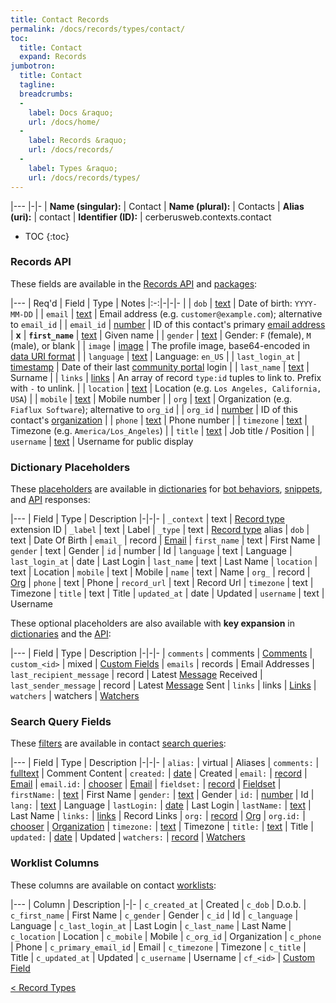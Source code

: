 ```yaml
---
title: Contact Records
permalink: /docs/records/types/contact/
toc:
  title: Contact
  expand: Records
jumbotron:
  title: Contact
  tagline: 
  breadcrumbs:
  -
    label: Docs &raquo;
    url: /docs/home/
  -
    label: Records &raquo;
    url: /docs/records/
  -
    label: Types &raquo;
    url: /docs/records/types/
---
```


|---
|-|-
| **Name (singular):** | Contact
| **Name (plural):** | Contacts
| **Alias (uri):** | contact
| **Identifier (ID):** | cerberusweb.contexts.contact

* TOC
{:toc}

### Records API

These fields are available in the [Records API](/docs/api/endpoints/records/) and [packages](/docs/packages/):

|---
| Req'd | Field | Type | Notes
|:-:|-|-|-
|   | `dob` | [text](/docs/records/fields/types/text/) | Date of birth: `YYYY-MM-DD` 
|   | `email` | [text](/docs/records/fields/types/text/) | Email address (e.g. `customer@example.com`); alternative to `email_id` 
|   | `email_id` | [number](/docs/records/fields/types/number/) | ID of this contact's primary [email address](/docs/records/types/address/) 
| **x** | **`first_name`** | [text](/docs/records/fields/types/text/) | Given name 
|   | `gender` | [text](/docs/records/fields/types/text/) | Gender: `F` (female), `M` (male), or blank 
|   | `image` | [image](/docs/records/fields/types/image/) | The profile image, base64-encoded in [data URI format](https://en.wikipedia.org/wiki/Data_URI_scheme) 
|   | `language` | [text](/docs/records/fields/types/text/) | Language: `en_US` 
|   | `last_login_at` | [timestamp](/docs/records/fields/types/timestamp/) | Date of their last [community portal](/docs/portals/) login 
|   | `last_name` | [text](/docs/records/fields/types/text/) | Surname 
|   | `links` | [links](/docs/records/fields/types/links/) | An array of record `type:id` tuples to link to. Prefix with `-` to unlink. 
|   | `location` | [text](/docs/records/fields/types/text/) | Location (e.g. `Los Angeles, California, USA`) 
|   | `mobile` | [text](/docs/records/fields/types/text/) | Mobile number 
|   | `org` | [text](/docs/records/fields/types/text/) | Organization (e.g. `Fiaflux Software`); alternative to `org_id` 
|   | `org_id` | [number](/docs/records/fields/types/number/) | ID of this contact's [organization](/docs/records/types/org/) 
|   | `phone` | [text](/docs/records/fields/types/text/) | Phone number 
|   | `timezone` | [text](/docs/records/fields/types/text/) | Timezone (e.g. `America/Los_Angeles`) 
|   | `title` | [text](/docs/records/fields/types/text/) | Job title / Position 
|   | `username` | [text](/docs/records/fields/types/text/) | Username for public display 

### Dictionary Placeholders

These [placeholders](/docs/bots/scripting/placeholders/) are available in [dictionaries](/docs/bots/behaviors/dictionaries/) for [bot behaviors](/docs/bots/behaviors/), [snippets](/docs/snippets/), and [API](/docs/api/) responses:

|---
| Field | Type | Description
|-|-|-
| `_context` | text | [Record type](/docs/records/types/) extension ID
| `_label` | text | Label
| `_type` | text | [Record type](/docs/records/types/) alias
| `dob` | text | Date Of Birth
| `email_` | record | [Email](/docs/records/types/address/)
| `first_name` | text | First Name
| `gender` | text | Gender
| `id` | number | Id
| `language` | text | Language
| `last_login_at` | date | Last Login
| `last_name` | text | Last Name
| `location` | text | Location
| `mobile` | text | Mobile
| `name` | text | Name
| `org_` | record | [Org](/docs/records/types/org/)
| `phone` | text | Phone
| `record_url` | text | Record Url
| `timezone` | text | Timezone
| `title` | text | Title
| `updated_at` | date | Updated
| `username` | text | Username

These optional placeholders are also available with **key expansion** in [dictionaries](/docs/bots/behaviors/dictionaries/key-expansion/) and the [API](/docs/api/responses/#expanding-keys-in-api-requests):

|---
| Field | Type | Description
|-|-|-
| `comments` | comments | [Comments](/docs/bots/behaviors/dictionaries/key-expansion/#comments)
| `custom_<id>` | mixed | [Custom Fields](/docs/bots/behaviors/dictionaries/key-expansion/#custom-fields)
| `emails` | records | Email Addresses
| `last_recipient_message` | record | Latest [Message](/docs/records/types/message/) Received
| `last_sender_message` | record | Latest [Message](/docs/records/types/message/) Sent
| `links` | links | [Links](/docs/bots/behaviors/dictionaries/key-expansion/#links)
| `watchers` | watchers | [Watchers](/docs/bots/behaviors/dictionaries/key-expansion/#watchers)
	
### Search Query Fields

These [filters](/docs/search/#filters) are available in contact [search queries](/docs/search/):

|---
| Field | Type | Description
|-|-|-
| `alias:` | virtual | Aliases
| `comments:` | [fulltext](/docs/search/filters/fulltext/) | Comment Content
| `created:` | [date](/docs/search/filters/dates/) | Created
| `email:` | [record](/docs/search/#deep-search) | [Email](/docs/records/types/address/)
| `email.id:` | [chooser](/docs/search/filters/choosers/) | [Email](/docs/records/types/address/)
| `fieldset:` | [record](/docs/search/#deep-search) | [Fieldset](/docs/records/types/custom_fieldset/)
| `firstName:` | [text](/docs/search/filters/text/) | First Name
| `gender:` | [text](/docs/search/filters/text/) | Gender
| `id:` | [number](/docs/search/filters/numbers/) | Id
| `lang:` | [text](/docs/search/filters/text/) | Language
| `lastLogin:` | [date](/docs/search/filters/dates/) | Last Login
| `lastName:` | [text](/docs/search/filters/text/) | Last Name
| `links:` | [links](/docs/search/filters/links/) | Record Links
| `org:` | [record](/docs/search/#deep-search) | [Org](/docs/records/types/org/)
| `org.id:` | [chooser](/docs/search/filters/choosers/) | [Organization](/docs/records/types/org/)
| `timezone:` | [text](/docs/search/filters/text/) | Timezone
| `title:` | [text](/docs/search/filters/text/) | Title
| `updated:` | [date](/docs/search/filters/dates/) | Updated
| `watchers:` | [record](/docs/search/#deep-search) | [Watchers](/docs/records/types/worker/)
	
### Worklist Columns

These columns are available on contact [worklists](/docs/worklists/):

|---
| Column | Description
|-|-
| `c_created_at` | Created
| `c_dob` | D.o.b.
| `c_first_name` | First Name
| `c_gender` | Gender
| `c_id` | Id
| `c_language` | Language
| `c_last_login_at` | Last Login
| `c_last_name` | Last Name
| `c_location` | Location
| `c_mobile` | Mobile
| `c_org_id` | Organization
| `c_phone` | Phone
| `c_primary_email_id` | Email
| `c_timezone` | Timezone
| `c_title` | Title
| `c_updated_at` | Updated
| `c_username` | Username
| `cf_<id>` | [Custom Field](/docs/records/types/custom_field/)

<div class="section-nav">
	<div class="left">
		<a href="/docs/records/types/" class="prev">&lt; Record Types</a>
	</div>
	<div class="right align-right">
	</div>
</div>
<div class="clear"></div>